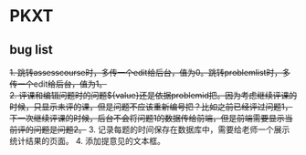 # PKXT

## bug list

~~1. 跳转assesscourse时，多传一个edit给后台，值为0。跳转problemlist时，多传一个~~edit~~给后台，值为1。~~  
~~2. 评课和编辑问题时的问题${value}还是依据problemid把。因为考虑继续评课的时候，只显示未评的课，但是问题不应该重新编号把？比如之前已经评过问题1，下一次继续评课的时候，后台不会将问题1的数据传给前端，但是前端需要显示当前评的问题是问题2。~~
3. 记录每题的时间保存在数据库中，需要给老师一个展示统计结果的页面。
4. 添加提意见的文本框。